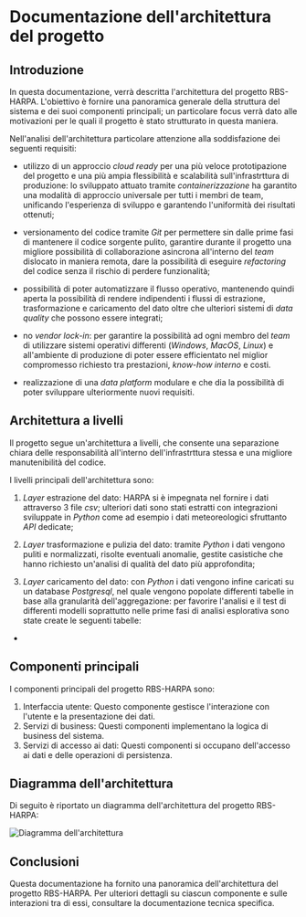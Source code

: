 # Documentazione dell'architettura del progetto

## Introduzione
In questa documentazione, verrà descritta l'architettura del progetto RBS-HARPA. L'obiettivo è fornire una panoramica generale della struttura del sistema e dei suoi componenti principali; un particolare focus verrà dato alle motivazioni per le quali il progetto è stato strutturato in questa maniera.

Nell'analisi dell'architettura particolare attenzione alla soddisfazione dei seguenti requisiti:

- utilizzo di un approccio *cloud ready* per una più veloce prototipazione del progetto e una più ampia flessibilità e scalabilità sull'infrastrttura di produzione: lo sviluppato attuato tramite *containerizzazione* ha garantito una modalità di approccio universale per tutti i membri de team, unificando l'esperienza di sviluppo e garantendo l'uniformità dei risultati ottenuti;

- versionamento del codice tramite *Git* per permettere sin dalle prime fasi di mantenere il codice sorgente pulito, garantire durante il progetto una migliore possibilità di collaborazione asincrona all'interno del *team* dislocato in maniera remota, dare la possibilità di eseguire *refactoring* del codice senza il rischio di perdere funzionalità;

- possibilità di poter automatizzare il flusso operativo, mantenendo quindi aperta la possibilità di rendere indipendenti i flussi di estrazione, trasformazione e caricamento del dato oltre che ulteriori sistemi di *data quality* che possono essere integrati;

- no *vendor lock-in*: per garantire la possibilità ad ogni membro del *team* di utilizzare sistemi operativi differenti (*Windows*, *MacOS*, *Linux*) e all'ambiente di produzione di poter essere efficientato nel miglior compromesso richiesto tra prestazioni, *know-how interno* e costi.

- realizzazione di una *data platform* modulare e che dia la possibilità di poter sviluppare ulteriormente nuovi requisiti.

## Architettura a livelli
Il progetto segue un'architettura a livelli, che consente una separazione chiara delle responsabilità all'interno dell'infrastrttura stessa e una migliore manutenibilità del codice. 

I livelli principali dell'architettura sono:

1. *Layer* estrazione del dato: HARPA si è impegnata nel fornire i dati attraverso 3 file *csv*; ulteriori dati sono stati estratti con integrazioni sviluppate in *Python* come ad esempio i dati meteoreologici sfruttanto *API* dedicate;  

2. *Layer* trasformazione e pulizia del dato: tramite *Python* i dati vengono puliti e normalizzati, risolte eventuali anomalie, gestite casistiche che hanno richiesto un'analisi di qualità del dato più approfondita;

3. *Layer* caricamento del dato: con *Python* i dati vengono infine caricati su un database *Postgresql*, nel quale vengono popolate differenti tabelle in base alla granularità dell'aggregazione: per favorire l'analisi e il test di differenti modelli soprattutto nelle prime fasi di analisi esplorativa sono state create le seguenti tabelle:

- 

## Componenti principali
I componenti principali del progetto RBS-HARPA sono:

1. Interfaccia utente: Questo componente gestisce l'interazione con l'utente e la presentazione dei dati.
2. Servizi di business: Questi componenti implementano la logica di business del sistema.
3. Servizi di accesso ai dati: Questi componenti si occupano dell'accesso ai dati e delle operazioni di persistenza.

## Diagramma dell'architettura
Di seguito è riportato un diagramma dell'architettura del progetto RBS-HARPA:

![Diagramma dell'architettura](/path/to/architecture_diagram.png)

## Conclusioni
Questa documentazione ha fornito una panoramica dell'architettura del progetto RBS-HARPA. Per ulteriori dettagli su ciascun componente e sulle interazioni tra di essi, consultare la documentazione tecnica specifica.
